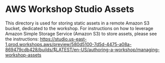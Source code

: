 # AWS Workshop Studio Assets

This directory is used for storing static assets in a remote Amazon S3 bucket, dedicated to the workshop. For instructions on how to leverage Amazon Simple Storage Service (Amazon S3) to store assets, please see the instructions: https://studio.us-east-1.prod.workshops.aws/preview/580d5100-7d5d-4475-a08a-869479cdb428/builds/$LATEST/en-US/authoring-a-workshop/managing-workshop-assets